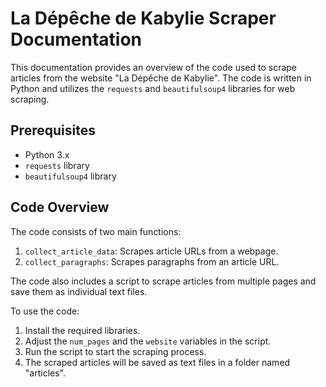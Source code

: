 # La Dépêche de Kabylie Scraper Documentation

This documentation provides an overview of the code used to scrape articles from the website "La Dépêche de Kabylie". The code is written in Python and utilizes the `requests` and `beautifulsoup4` libraries for web scraping.

## Prerequisites

- Python 3.x
- `requests` library
- `beautifulsoup4` library

## Code Overview

The code consists of two main functions:

1. `collect_article_data`: Scrapes article URLs from a webpage.
2. `collect_paragraphs`: Scrapes paragraphs from an article URL.

The code also includes a script to scrape articles from multiple pages and save them as individual text files.

To use the code:

1. Install the required libraries.
2. Adjust the `num_pages` and the `website` variables in the script.
3. Run the script to start the scraping process.
4. The scraped articles will be saved as text files in a folder named "articles".
